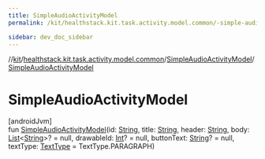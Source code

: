 ```yaml
---
title: SimpleAudioActivityModel
permalink: /kit/healthstack.kit.task.activity.model.common/-simple-audio-activity-model/-simple-audio-activity-model.html

sidebar: dev_doc_sidebar
---
```

//[kit](../../../kit.html)/[healthstack.kit.task.activity.model.common](../index.html)/[SimpleAudioActivityModel](index.html)/[SimpleAudioActivityModel](-simple-audio-activity-model.html)



# SimpleAudioActivityModel



[androidJvm]\
fun [SimpleAudioActivityModel](-simple-audio-activity-model.html)(id: [String](https://kotlinlang.org/api/latest/jvm/stdlib/kotlin/-string/index.html), title: [String](https://kotlinlang.org/api/latest/jvm/stdlib/kotlin/-string/index.html), header: [String](https://kotlinlang.org/api/latest/jvm/stdlib/kotlin/-string/index.html), body: [List](https://kotlinlang.org/api/latest/jvm/stdlib/kotlin.collections/-list/index.html)&lt;[String](https://kotlinlang.org/api/latest/jvm/stdlib/kotlin/-string/index.html)&gt;? = null, drawableId: [Int](https://kotlinlang.org/api/latest/jvm/stdlib/kotlin/-int/index.html)? = null, buttonText: [String](https://kotlinlang.org/api/latest/jvm/stdlib/kotlin/-string/index.html)? = null, textType: [TextType](../../healthstack.kit.ui/-text-type/index.html) = TextType.PARAGRAPH)




